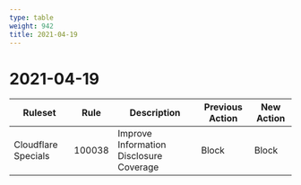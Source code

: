 ```yaml
---
type: table
weight: 942
title: 2021-04-19
---
```


# 2021-04-19

<TableWrap><table style="width: 100%">

<thead>
  <tr>
    <th>Ruleset</th>
    <th>Rule</th>
    <th>Description</th>
    <th>Previous Action</th>
    <th>New Action</th>
  </tr>
</thead>
<tbody>
  <tr>
    <td>Cloudflare Specials</td>
    <td>100038</td>
    <td>Improve Information Disclosure Coverage</td>
    <td>Block</td>
    <td>Block</td>
  </tr>
</tbody>

</table></TableWrap>
